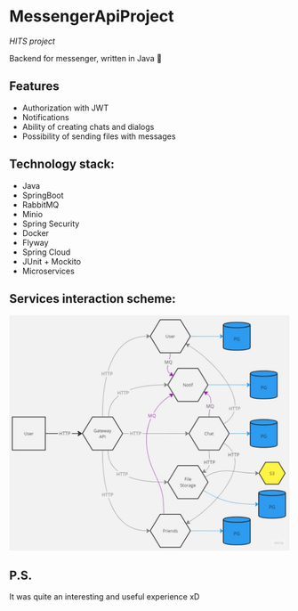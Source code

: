 # MessengerApiProject

*HITS project*<br/>

Backend for messenger, written in Java 🫡<br/>

## Features

- Authorization with JWT
- Notifications
- Ability of creating chats and dialogs
- Possibility of sending files with messages
  <br/>

## Technology stack:

- Java
- SpringBoot
- RabbitMQ
- Minio
- Spring Security
- Docker
- Flyway
- Spring Cloud
- JUnit + Mockito
- Microservices

## Services interaction scheme:
<img src=./readme/services-schema.jpg width="800">

## P.S.
It was quite an interesting and useful experience xD



